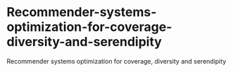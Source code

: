 # Recommender-systems-optimization-for-coverage-diversity-and-serendipity
Recommender systems optimization for coverage, diversity and serendipity
